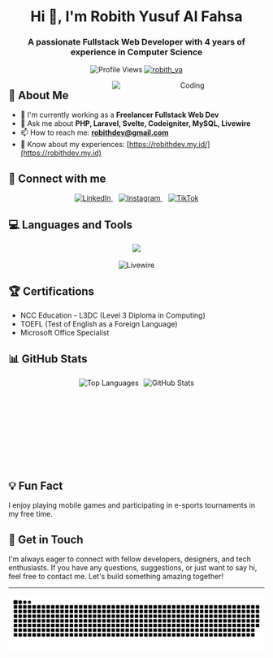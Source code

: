 <h1 align="center">Hi 👋, I'm Robith Yusuf Al Fahsa</h1>
<h3 align="center">A passionate Fullstack Web Developer with 4 years of experience in Computer Science</h3>

<p align="center">
  <img src="https://komarev.com/ghpvc/?username=robithyusuf&label=Profile%20views&color=0e75b6&style=flat" alt="Profile Views" />
  <a href="https://instagram.com/robith_ya" target="blank">
    <img src="https://img.shields.io/badge/Instagram-E4405F?style=for-the-badge&logo=instagram&logoColor=white" alt="robith_ya" />
  </a>
</p>

<div align="center">
  <img align="right" alt="Coding" width="300" src="https://cdn.dribbble.com/users/1162077/screenshots/3848914/programmer.gif">
</div>

## 🚀 About Me

- 🔭 I'm currently working as a **Freelancer Fullstack Web Dev**
- 💬 Ask me about **PHP, Laravel, Svelte, Codeigniter, MySQL, Livewire**
- 📫 How to reach me: **robithdev@gmail.com**
- 📄 Know about my experiences: [https://robithdev.my.id/](https://robithdev.my.id)

## 🔗 Connect with me

<p align="center">
  <a href="https://linkedin.com/in/robithyusuf/" target="_blank">
    <img src="https://skillicons.dev/icons?i=linkedin" alt="LinkedIn" />
  </a>
  &nbsp;&nbsp;
  <a href="https://instagram.com/robith_ya" target="_blank">
    <img src="https://skillicons.dev/icons?i=instagram" alt="Instagram" />
  </a>
  &nbsp;&nbsp;
  <a href="https://www.tiktok.com/@robithdev" target="_blank">
    <img src="https://img.shields.io/badge/TikTok-000000?style=for-the-badge&logo=tiktok&logoColor=white" alt="TikTok" height="32" />
  </a>
</p>

## 💻 Languages and Tools

<p align="center">
  <a href="https://skillicons.dev">
    <img src="https://skillicons.dev/icons?i=svelte,laravel,tailwind,php,js,html,css,bootstrap,mysql,git,ps,react,vue&theme=light&perline=13" />
  </a>
</p>
<p align="center">
  <img src="https://img.shields.io/badge/Livewire-FB70A9?style=for-the-badge&logo=livewire&logoColor=white" alt="Livewire" />
</p>

## 🏆 Certifications

- NCC Education - L3DC (Level 3 Diploma in Computing)
- TOEFL (Test of English as a Foreign Language)
- Microsoft Office Specialist

## 📊 GitHub Stats

<div align="center" style="display: flex; justify-content: center; gap: 10px;">
  <img src="https://github-readme-stats.vercel.app/api/top-langs?username=RobithYusuf&show_icons=true&locale=en&layout=compact&theme=dracula" alt="Top Languages" height="170" />
  <img src="https://github-readme-stats.vercel.app/api?username=RobithYusuf&show_icons=true&locale=en&theme=dracula" alt="GitHub Stats" height="170" />
</div>

## 💡 Fun Fact

I enjoy playing mobile games and participating in e-sports tournaments in my free time.

## 📧 Get in Touch

I'm always eager to connect with fellow developers, designers, and tech enthusiasts. If you have any questions, suggestions, or just want to say hi, feel free to contact me. Let's build something amazing together!

---

<!-- Snake animation -->
<div align="center">
  <img src="https://raw.githubusercontent.com/platane/platane/output/github-contribution-grid-snake-dark.svg" alt="Snake animation" />
</div>
